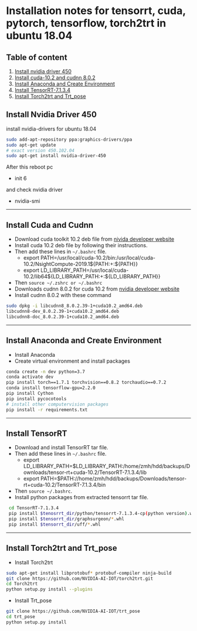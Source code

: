 # Installation notes for tensorrt, cuda, pytorch, tensorflow, torch2trt in ubuntu 18.04

## Table  of content

1. [Install nvidia driver 450](#install-nvidia-driver-450)
2. [Install cuda-10.2 and cudnn 8.0.2](#install-cuda-and-cudnn)
3. [Install Anaconda and Create Environment](#install-anaconda-and-create-environment)
4. [Install TensorRT-7.1.3.4](#install-tensorrt)
5. [Install Torch2trt and Trt_pose](#install-torch2trt-and-trt_pose)

## Install Nvidia Driver 450
  install nvidia-drivers for ubuntu 18.04
```bash
sudo add-apt-repository ppa:graphics-drivers/ppa
sudo apt-get update
# exact version 450.102.04
sudo apt-get install nvidia-driver-450
```
After this reboot pc
- init 6

and check nvidia driver
- nvidia-smi

----
## Install Cuda and Cudnn
- Download cuda toolkit 10.2 deb file from [nivida developer website](https://developer.nvidia.com/cuda-10.2-download-archive?target_os=Linux&target_arch=x86_64&target_distro=Ubuntu&target_version=1804&target_type=deblocal)
- Install cuda 10.2 deb file by following their instructions.
- Then add these lines in `~/.bashrc` file.
    - export PATH=/usr/local/cuda-10.2/bin:/usr/local/cuda-10.2/NsightCompute-2019.1${PATH:+:${PATH}}
    - export LD_LIBRARY_PATH=/usr/local/cuda-10.2/lib64${LD_LIBRARY_PATH:+:${LD_LIBRARY_PATH}}
- Then ```source ~/.zshrc or ~/.bashrc```
- Downloads cudnn 8.0.2 for cuda 10.2 from [nvidia developer website](https://developer.nvidia.com/rdp/cudnn-archive#a-collapse802-102)
- Install cudnn 8.0.2 with these command
```bash
sudo dpkg -i libcudnn8_8.0.2.39-1+cuda10.2_amd64.deb
libcudnn8-dev_8.0.2.39-1+cuda10.2_amd64.deb       
libcudnn8-doc_8.0.2.39-1+cuda10.2_amd64.deb                 
```

---
## Install Anaconda and Create Environment
- Install Anaconda
- Create virtual environment and install packages
```bash
conda create -n dev python=3.7
conda activate dev
pip install torch==1.7.1 torchvision==0.8.2 torchaudio==0.7.2
conda install tensorflow-gpu=2.2.0
pip install Cython
pip install pycocotools
# install other computervision packages
pip install -r requirements.txt
```
---
## Install TensorRT
- Download and install TensorRT tar file.
- Then add these lines in `~/.bashrc` file.
    - export LD_LIBRARY_PATH=$LD_LIBRARY_PATH:/home/zmh/hdd/backups/Downloads/tensor-rt+cuda-10.2/TensorRT-7.1.3.4/lib
    - export PATH=$PATH://home/zmh/hdd/backups/Downloads/tensor-rt+cuda-10.2/TensorRT-7.1.3.4/bin
- Then ```source ~/.bashrc```.
- Install python packages from extracted tensorrt tar file.
```bash
 cd TensorRT-7.1.3.4
 pip install $tenosrrt_dir/python/tensorrt-7.1.3.4-cp(python version).whl
 pip install $tensorrt_dir/graphsurgeon/*.whl
 pip install $tensorrt_dir/uff/*.whl
```
---

## Install Torch2trt and Trt_pose
- Install Torch2trt
```bash
sudo apt-get install libprotobuf* protobuf-compiler ninja-build
git clone https://github.com/NVIDIA-AI-IOT/torch2trt.git
cd Torch2trt
python setup.py install --plugins
```
- Install Trt_pose
```bash
git clone https://github.com/NVIDIA-AI-IOT/trt_pose
cd trt_pose
python setup.py install
```
